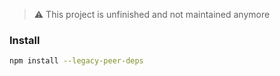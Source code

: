 > ⚠️ This project is unfinished and not maintained anymore

### Install

```sh
npm install --legacy-peer-deps
```
